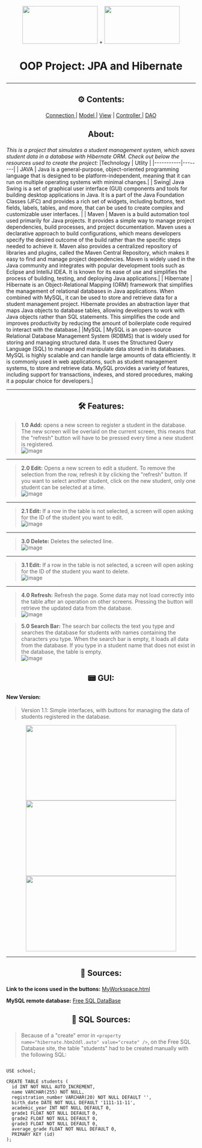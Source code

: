 
<p align="center">
  <img src="https://cdn.jsdelivr.net/gh/devicons/devicon/icons/java/java-original.svg" width="200" height="100"/> + <img src="https://cdn.jsdelivr.net/gh/devicons/devicon/icons/mysql/mysql-original.svg" width="200" height="100"/> 
  <h1> <p align="center">OOP Project: JPA and Hibernate</p> </h1>
</p>
<hr>
  


<h2><p align="center"> ⚙ Contents: </p></h2>

<p align="center"> <a href="https://github.com/NekoYasha7/OOP-Project-with-JPA-and-Hibernate/tree/master/src/main/java/com/github/nekoyasha7/oopregistrationproject/connection"> Connection </a> | <a href="https://github.com/NekoYasha7/OOP-Project-with-JPA-and-Hibernate/tree/master/src/main/java/com/github/nekoyasha7/oopregistrationproject/model"> Model </a> | <a href="https://github.com/NekoYasha7/OOP-Project-with-JPA-and-Hibernate/tree/master/src/main/java/com/github/nekoyasha7/oopregistrationproject/view"> View</a> | <a href="https://github.com/NekoYasha7/OOP-Project-with-JPA-and-Hibernate/tree/master/src/main/java/com/github/nekoyasha7/oopregistrationproject/controller"> Controller </a> | <a href="https://github.com/NekoYasha7/OOP-Project-with-JPA-and-Hibernate/tree/master/src/main/java/com/github/nekoyasha7/oopregistrationproject/dao"> DAO </a> </p>
<h2> <p align="center">  About: </p> </h2>

*This is a project that simulates a student management system, which saves student data in a database with Hibernate ORM. Check out below the resources used to create the project:*
|Technology | Utlity |
|-----------|--------|
| JAVA      | Java is a general-purpose, object-oriented programming language that is designed to be platform-independent, meaning that it can run on multiple operating systems with minimal changes.|
| Swing| Java Swing is a set of graphical user interface (GUI) components and tools for building desktop applications in Java. It is a part of the Java Foundation Classes (JFC) and provides a rich set of widgets, including buttons, text fields, labels, tables, and more, that can be used to create complex and customizable user interfaces. |
| Maven     | Maven is a build automation tool used primarily for Java projects. It provides a simple way to manage project dependencies, build processes, and project documentation. Maven uses a declarative approach to build configurations, which means developers specify the desired outcome of the build rather than the specific steps needed to achieve it. Maven also provides a centralized repository of libraries and plugins, called the Maven Central Repository, which makes it easy to find and manage project dependencies. Maven is widely used in the Java community and integrates with popular development tools such as Eclipse and IntelliJ IDEA. It is known for its ease of use and simplifies the process of building, testing, and deploying Java applications.|
| Hibernate | Hibernate is an Object-Relational Mapping (ORM) framework that simplifies the management of relational databases in Java applications. When combined with MySQL, it can be used to store and retrieve data for a student management project. Hibernate provides an abstraction layer that maps Java objects to database tables, allowing developers to work with Java objects rather than SQL statements. This simplifies the code and improves productivity by reducing the amount of boilerplate code required to interact with the database.|
|MySQL      | MySQL is an open-source Relational Database Management System (RDBMS) that is widely used for storing and managing structured data. It uses the Structured Query Language (SQL) to manage and manipulate data stored in its databases. MySQL is highly scalable and can handle large amounts of data efficiently. It is commonly used in web applications, such as student management systems, to store and retrieve data. MySQL provides a variety of features, including support for transactions, indexes, and stored procedures, making it a popular choice for developers.|
<hr>

<h2><p align="center"> 🛠 Features: </p></h2>

> **1.0 Add:** opens a new screen to register a student in the database. The new screen will be overlaid on the current screen, this means that the "refresh" button will have to be pressed every time a new student is registered. <br />
![image](https://user-images.githubusercontent.com/123518676/229386601-ddfc6af4-3b7c-4bf9-8f68-21a02dfd3812.png)
<hr>

> **2.0 Edit:** Opens a new screen to edit a student. To remove the selection from the row, refresh it by clicking the "refresh" button. If you want to select another student, click on the new student, only one student can be selected at a time.<br />
![image](https://user-images.githubusercontent.com/123518676/229386847-6ebab7c8-a3eb-446d-af88-11a6f53c71a2.png)
<hr>

> **2.1 Edit:** If a row in the table is not selected, a screen will open asking for the ID of the student you want to edit. <br />
![image](https://user-images.githubusercontent.com/123518676/229386783-ebc0c3d7-ad0b-4e36-b0fe-99c9f9d0ca0f.png)
<hr>

> **3.0 Delete:** Deletes the selected line. <br />
![image](https://user-images.githubusercontent.com/123518676/229387047-a6267b4c-408e-4f5a-a2e6-a6662191f41b.png) 
<hr>

> **3.1 Edit:** If a row in the table is not selected, a screen will open asking for the ID of the student you want to delete. <br />
![image](https://user-images.githubusercontent.com/123518676/229386783-ebc0c3d7-ad0b-4e36-b0fe-99c9f9d0ca0f.png)
<hr>

> **4.0 Refresh:** Refresh the page. Some data may not load correctly into the table after an operation on other screens. Pressing the button will retrieve the updated data from the database. <br />
![image](https://user-images.githubusercontent.com/123518676/229387299-a0f6257a-8d34-4be2-a052-a1e354525454.png)

> **5.0 Search Bar:** The search bar collects the text you type and searches the database for students with names containing the characters you type. When the search bar is empty, it loads all data from the database. If you type in a student name that does not exist in the database, the table is empty. <br />
![image](https://user-images.githubusercontent.com/123518676/229387456-8be3e06f-8629-4338-b689-9838380e503f.png)

<h2><p align="center"> 📟 GUI: </p></h2>

 #### New Version:
 
 <blockquote>Version 1.1: Simple interfaces, with buttons for managing the data of students registered in the database.</blockquote>
 <p align="center"> <img src="https://user-images.githubusercontent.com/123518676/229368180-0fc6c028-31fe-44e6-845b-407d8fb9d963.png" width="400" height="200"/><img src="https://user-images.githubusercontent.com/123518676/229368287-a6dcf653-cb02-4caa-9205-e3946ba170e3.png" width="400" height="200"/><img src="https://user-images.githubusercontent.com/123518676/229368323-30f4a85e-814a-44d0-89e4-3e132c0ea7af.png" width="400" height="200"/> </p>
 
<hr>


<h2><p align="center"> 🧉 Sources: </p></h2>

**Link to the icons used in the buttons:** [MyWorkspace.html](https://meuworkspace.blogspot.com/2023/04/oop-project.html)

**MySQL remote database:** [Free SQL DataBase](https://www.freesqldatabase.com/account/)

<h2><p align="center"> 📼 SQL Sources: </p></h2>

> Because of a "create" error in ``<property name="hibernate.hbm2ddl.auto" value="create" />``, on the Free SQL Database site, the table "students" had to be created manually with the following SQL:
```mysql

USE school;

CREATE TABLE students (
  id INT NOT NULL AUTO_INCREMENT,
  name VARCHAR(255) NOT NULL,
  registration_number VARCHAR(20) NOT NULL DEFAULT '',
  birth_date DATE NOT NULL DEFAULT '1111-11-11',
  academic_year INT NOT NULL DEFAULT 0,
  grade1 FLOAT NOT NULL DEFAULT 0,
  grade2 FLOAT NOT NULL DEFAULT 0,
  grade3 FLOAT NOT NULL DEFAULT 0,
  average_grade FLOAT NOT NULL DEFAULT 0,
  PRIMARY KEY (id)
);

```

